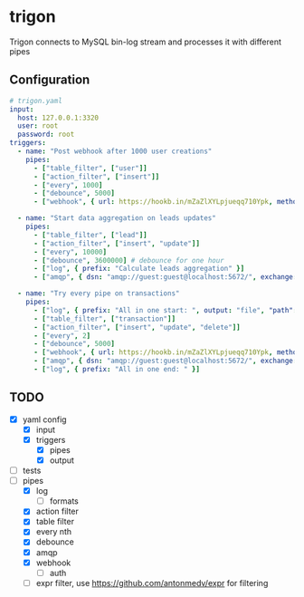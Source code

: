 # trigon

Trigon connects to MySQL bin-log stream and processes it with different pipes

## Configuration

```yaml
# trigon.yaml
input:
  host: 127.0.0.1:3320
  user: root
  password: root
triggers:
  - name: "Post webhook after 1000 user creations"
    pipes:
      - ["table_filter", ["user"]]
      - ["action_filter", ["insert"]]
      - ["every", 1000]
      - ["debounce", 5000]
      - ["webhook", { url: https://hookb.in/mZaZlXYLpjueqq710Ypk, method: POST }]

  - name: "Start data aggregation on leads updates"
    pipes:
      - ["table_filter", ["lead"]]
      - ["action_filter", ["insert", "update"]]
      - ["every", 10000]
      - ["debounce", 3600000] # debounce for one hour
      - ["log", { prefix: "Calculate leads aggregation" }]
      - ["amqp", { dsn: "amqp://guest:guest@localhost:5672/", exchange: "lead", routing_key: "lead.aggregate" }]

  - name: "Try every pipe on transactions"
    pipes:
      - ["log", { prefix: "All in one start: ", output: "file", "path": "./log.log" }]
      - ["table_filter", ["transaction"]]
      - ["action_filter", ["insert", "update", "delete"]]
      - ["every", 2]
      - ["debounce", 5000]
      - ["webhook", { url: https://hookb.in/mZaZlXYLpjueqq710Ypk, method: POST }]
      - ["amqp", { dsn: "amqp://guest:guest@localhost:5672/", exchange: "test1", routing_key: "order" }]
      - ["log", { prefix: "All in one end: " }]
```



## TODO
- [x] yaml config
    - [x] input
    - [x] triggers
        - [x] pipes
        - [x] output
- [ ] tests
- [ ] pipes
    - [x] log
      - [ ] formats
    - [x] action filter
    - [x] table filter
    - [x] every nth
    - [x] debounce
    - [x] amqp
    - [x] webhook
      - [ ] auth
    - [ ] expr filter, use https://github.com/antonmedv/expr for filtering
